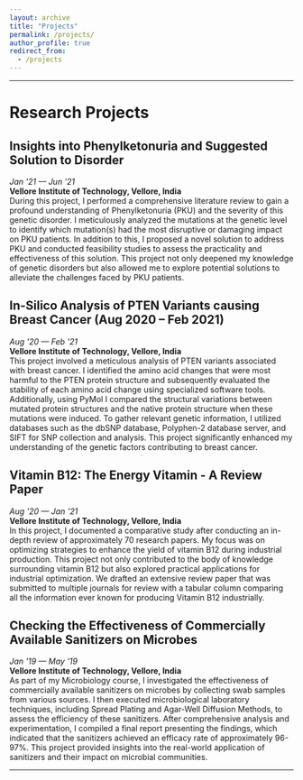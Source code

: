```yaml
---
layout: archive
title: "Projects"
permalink: /projects/
author_profile: true
redirect_from:
  - /projects
---
```


<hr>

# Research Projects

## Insights into Phenylketonuria and Suggested Solution to Disorder

_Jan '21 — Jun '21_
<br>
**Vellore Institute of Technology, Vellore, India**
<br>
During this project, I performed a comprehensive literature review to gain a profound understanding of Phenylketonuria (PKU) and the severity of this genetic disorder. I meticulously analyzed the mutations at the genetic level to identify which mutation(s) had the most disruptive or damaging impact on PKU patients. In addition to this, I proposed a novel solution to address PKU and conducted feasibility studies to assess the practicality and effectiveness of this solution. This project not only deepened my knowledge of genetic disorders but also allowed me to explore potential solutions to alleviate the challenges faced by PKU patients.

## In-Silico Analysis of PTEN Variants causing Breast Cancer (Aug 2020 – Feb 2021)

_Aug '20 — Feb '21_
<br>
**Vellore Institute of Technology, Vellore, India**
<br>
This project involved a meticulous analysis of PTEN variants associated with breast cancer. I identified the amino acid changes that were most harmful to the PTEN protein structure and subsequently evaluated the stability of each amino acid change using specialized software tools. Additionally, using PyMol I compared the structural variations between mutated protein structures and the native protein structure when these mutations were induced. To gather relevant genetic information, I utilized databases such as the dbSNP database, Polyphen-2 database server, and SIFT for SNP collection and analysis. This project significantly enhanced my understanding of the genetic factors contributing to breast cancer.

## Vitamin B12: The Energy Vitamin - A Review Paper

_Aug '20 — Jan '21_
<br>
**Vellore Institute of Technology, Vellore, India**
<br>
In this project, I documented a comparative study after conducting an in-depth review of approximately 70 research papers. My focus was on optimizing strategies to enhance the yield of vitamin B12 during industrial production. This project not only contributed to the body of knowledge surrounding vitamin B12 but also explored practical applications for industrial optimization. We drafted an extensive review paper that was submitted to multiple journals for review with a tabular column comparing all the information ever known for producing Vitamin B12 industrially.

## Checking the Effectiveness of Commercially Available Sanitizers on Microbes

_Jan '19 — May '19_
<br>
**Vellore Institute of Technology, Vellore, India**
<br>
As part of my Microbiology course, I investigated the effectiveness of commercially available sanitizers on microbes by collecting swab samples from various sources. I then executed microbiological laboratory techniques, including Spread Plating and Agar-Well Diffusion Methods, to assess the efficiency of these sanitizers. After comprehensive analysis and experimentation, I compiled a final report presenting the findings, which indicated that the sanitizers achieved an efficacy rate of approximately 96-97%. This project provided insights into the real-world application of sanitizers and their impact on microbial communities.
<hr>
